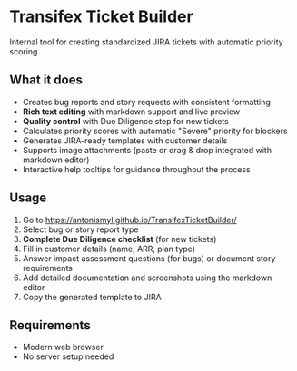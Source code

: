 # Transifex Ticket Builder

Internal tool for creating standardized JIRA tickets with automatic priority scoring.

## What it does

- Creates bug reports and story requests with consistent formatting
- **Rich text editing** with markdown support and live preview
- **Quality control** with Due Diligence step for new tickets
- Calculates priority scores with automatic "Severe" priority for blockers
- Generates JIRA-ready templates with customer details
- Supports image attachments (paste or drag & drop integrated with markdown editor)
- Interactive help tooltips for guidance throughout the process

## Usage

1. Go to https://antonismyl.github.io/TransifexTicketBuilder/
2. Select bug or story report type
3. **Complete Due Diligence checklist** (for new tickets)
4. Fill in customer details (name, ARR, plan type)
5. Answer impact assessment questions (for bugs) or document story requirements
6. Add detailed documentation and screenshots using the markdown editor
7. Copy the generated template to JIRA

## Requirements

- Modern web browser
- No server setup needed
